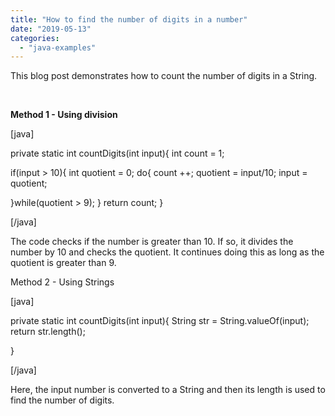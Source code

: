 ```yaml
---
title: "How to find the number of digits in a number"
date: "2019-05-13"
categories: 
  - "java-examples"
---
```


This blog post demonstrates how to count the number of digits in a String.

 

**Method 1 - Using division**

\[java\]

private static int countDigits(int input){ int count = 1;

if(input > 10){ int quotient = 0; do{ count ++; quotient = input/10; input = quotient;

}while(quotient > 9); } return count; }

\[/java\]

The code checks if the number is greater than 10. If so, it divides the number by 10 and checks the quotient. It continues doing this as long as the quotient is greater than 9.

Method 2 - Using Strings

\[java\]

private static int countDigits(int input){ String str = String.valueOf(input); return str.length();

}

\[/java\]

Here, the input number is converted to a String and then its length is used to find the number of digits.
